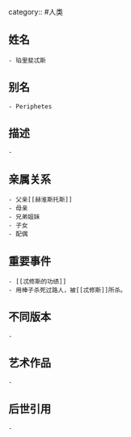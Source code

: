 category:: #人类
## 姓名
	- 珀里斐忒斯
## 别名
	- Periphetes
## 描述
	-
## 亲属关系
	- 父亲[[赫淮斯托斯]]
	- 母亲
	- 兄弟姐妹
	- 子女
	- 配偶
## 重要事件
	- [[忒修斯的功绩]]
	- 用棒子杀死过路人，被[[忒修斯]]所杀。
## 不同版本
	-
## 艺术作品
	-
## 后世引用
	-
